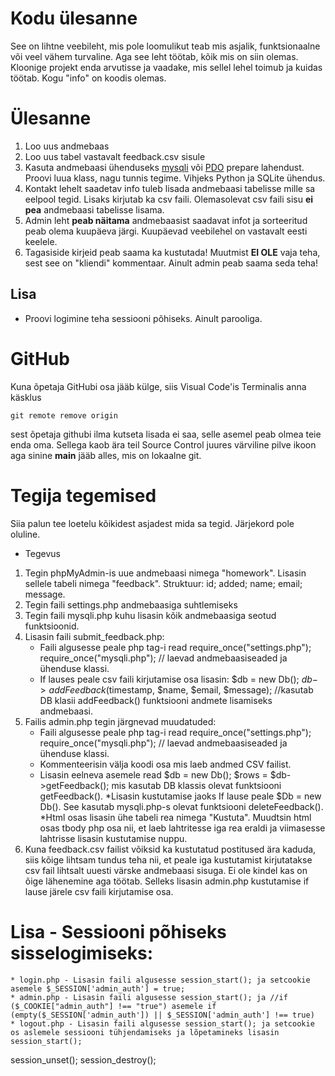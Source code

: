 # Kodu ülesanne 

See on lihtne veebileht, mis pole loomulikut teab mis asjalik, funktsionaalne või veel vähem turvaline. Aga see leht töötab, kõik mis on siin olemas. Kloonige projekt enda arvutisse ja vaadake, mis sellel lehel toimub ja kuidas töötab. Kogu "info" on koodis olemas. 

# Ülesanne

1. Loo uus andmebaas
2. Loo uus tabel vastavalt feedback.csv sisule
3. Kasuta andmebaasi ühenduseks [mysqli](https://www.php.net/manual/en/book.mysqli.php) või [PDO](https://www.php.net/manual/en/pdo.connections.php) prepare lahendust. Proovi luua klass, nagu tunnis tegime. Vihjeks Python ja SQLite ühendus.
4. Kontakt lehelt saadetav info tuleb lisada andmebaasi tabelisse mille sa eelpool tegid. Lisaks kirjutab ka csv faili. Olemasolevat csv faili sisu **ei pea** andmebaasi tabelisse lisama.
5. Admin leht **peab näitama** andmebaasist saadavat infot ja sorteeritud peab olema kuupäeva järgi. Kuupäevad veebilehel on vastavalt eesti keelele.
6. Tagasiside kirjeid peab saama ka kustutada! Muutmist **EI OLE** vaja teha, sest see on "kliendi" kommentaar. Ainult admin peab saama seda teha!

## Lisa
- Proovi logimine teha sessiooni põhiseks. Ainult parooliga.

# GitHub
Kuna õpetaja GitHubi osa jääb külge, siis Visual Code'is Terminalis anna käsklus 
```
git remote remove origin
```
sest õpetaja githubi ilma kutseta lisada ei saa, selle asemel peab olmea teie enda oma. Sellega kaob ära teil Source Control juures värviline pilve ikoon aga sinine **main** jääb alles, mis on lokaalne git.

# Tegija tegemised

Siia palun tee loetelu kõikidest asjadest mida sa tegid. Järjekord pole oluline.
* Tegevus
1. Tegin phpMyAdmin-is uue andmebaasi nimega "homework". Lisasin sellele tabeli nimega "feedback". Struktuur: id; added; name; email; message.
2. Tegin faili settings.php andmebaasiga suhtlemiseks
3. Tegin faili mysqli.php kuhu lisasin kõik andmebaasiga seotud funktsioonid.
4. Lisasin faili submit_feedback.php:
    * Faili algusesse peale php tag-i read require_once("settings.php"); require_once("mysqli.php"); // laevad andmebaasiseaded ja ühenduse klassi.
    * If lauses peale csv faili kirjutamise osa lisasin: $db = new Db();
        $db->addFeedback($timestamp, $name, $email, $message); //kasutab DB klasii addFeedback() funktsiooni andmete lisamiseks andmebaasi.
5. Failis admin.php tegin järgnevad muudatuded:
    * Faili algusesse peale php tag-i read require_once("settings.php"); require_once("mysqli.php"); // laevad andmebaasiseaded ja ühenduse klassi.
    * Kommenteerisin välja koodi osa mis laeb andmed CSV failist.
    * Lisasin eelneva asemele read  $db = new Db();
        $rows = $db->getFeedback(); mis kasutab DB klassis olevat funktsiooni getFeedback().
    *Lisasin kustutamise jaoks If lause peale $Db = new Db(). See kasutab mysqli.php-s olevat funktsiooni deleteFeedback().
    *Html osas lisasin ühe tabeli rea nimega "Kustuta". Muudtsin html osas tbody php osa nii, et laeb lahtritesse iga rea eraldi ja viimasesse lahtrisse lisasin kustutamise nuppu. 
6. Kuna feedback.csv failist võiksid ka kustutatud postitused ära kaduda, siis kõige lihtsam tundus teha nii, et peale iga kustutamist kirjutatakse csv fail lihtsalt uuesti     värske andmebaasi sisuga. Ei ole kindel kas on õige lähenemine aga töötab. Selleks lisasin admin.php kustutamise if lause järele csv faili kirjutamise osa. 

# Lisa - Sessiooni põhiseks sisselogimiseks:
    * login.php - Lisasin faili algusesse session_start(); ja setcookie asemele $_SESSION['admin_auth'] = true;
    * admin.php - Lisasin faili algusesse session_start(); ja //if ($_COOKIE["admin_auth"] !== "true") asemele if (empty($_SESSION['admin_auth']) || $_SESSION['admin_auth'] !== true)
    * logout.php - Lisasin faili algusesse session_start(); ja setcookie os aslemele sessiooni tühjendamiseks ja lõpetamineks lisasin session_start();
session_unset(); session_destroy();



